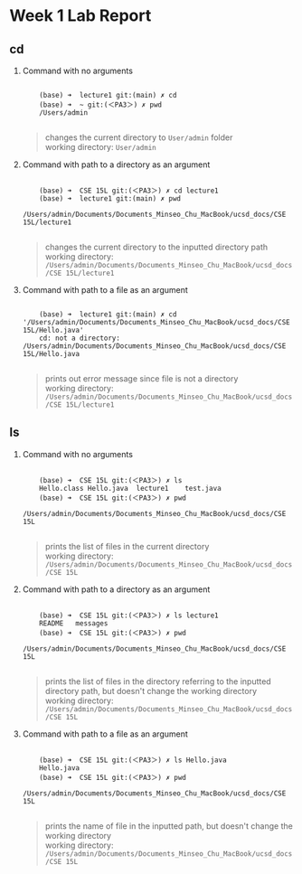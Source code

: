 # Week 1 Lab Report
## cd
<ol>
<li><p> Command with no arguments </p>
  <pre><code>
    (base) ➜  lecture1 git:(main) ✗ cd
    (base) ➜  ~ git:(＜PA3＞) ✗ pwd
    /Users/admin
  </code></pre>
</li>
  
> changes the current directory to `User/admin` folder
> <br>working directory: `User/admin` 

<li><p> Command with path to a directory as an argument </p>
  <pre><code>
    (base) ➜  CSE 15L git:(＜PA3＞) ✗ cd lecture1                                                               
    (base) ➜  lecture1 git:(main) ✗ pwd
    /Users/admin/Documents/Documents_Minseo_Chu_MacBook/ucsd_docs/CSE 15L/lecture1
  </code></pre>
</li>

> changes the current directory to the inputted directory path
> <br>working directory: `/Users/admin/Documents/Documents_Minseo_Chu_MacBook/ucsd_docs/CSE 15L/lecture1`

<li><p> Command with path to a file as an argument </p>
  <pre><code>
    (base) ➜  lecture1 git:(main) ✗ cd '/Users/admin/Documents/Documents_Minseo_Chu_MacBook/ucsd_docs/CSE 15L/Hello.java'
    cd: not a directory: /Users/admin/Documents/Documents_Minseo_Chu_MacBook/ucsd_docs/CSE 15L/Hello.java
  </code></pre>
</li>

> prints out error message since file is not a directory
> <br>working directory: `/Users/admin/Documents/Documents_Minseo_Chu_MacBook/ucsd_docs/CSE 15L/lecture1`
</ol>

## ls
<ol>
<li><p> Command with no arguments </p>
  <pre><code>
    (base) ➜  CSE 15L git:(＜PA3＞) ✗ ls
    Hello.class Hello.java  lecture1    test.java
    (base) ➜  CSE 15L git:(＜PA3＞) ✗ pwd
    /Users/admin/Documents/Documents_Minseo_Chu_MacBook/ucsd_docs/CSE 15L
  </code></pre>
</li>

 > prints the list of files in the current directory
 > <br>working directory: `/Users/admin/Documents/Documents_Minseo_Chu_MacBook/ucsd_docs/CSE 15L`
  
<li><p> Command with path to a directory as an argument </p>
  <pre><code>
    (base) ➜  CSE 15L git:(＜PA3＞) ✗ ls lecture1
    README   messages
    (base) ➜  CSE 15L git:(＜PA3＞) ✗ pwd
    /Users/admin/Documents/Documents_Minseo_Chu_MacBook/ucsd_docs/CSE 15L
  </code></pre>
</li>

> prints the list of files in the directory referring to the inputted directory path, but doesn't change the working directory
> <br>working directory: `/Users/admin/Documents/Documents_Minseo_Chu_MacBook/ucsd_docs/CSE 15L`
  
<li><p> Command with path to a file as an argument </p>
  <pre><code>
    (base) ➜  CSE 15L git:(＜PA3＞) ✗ ls Hello.java
    Hello.java
    (base) ➜  CSE 15L git:(＜PA3＞) ✗ pwd
    /Users/admin/Documents/Documents_Minseo_Chu_MacBook/ucsd_docs/CSE 15L
  </code></pre>
</li>

> prints the name of file in the inputted path, but doesn't change the working directory
> <br>working directory: `/Users/admin/Documents/Documents_Minseo_Chu_MacBook/ucsd_docs/CSE 15L`

</ol>
